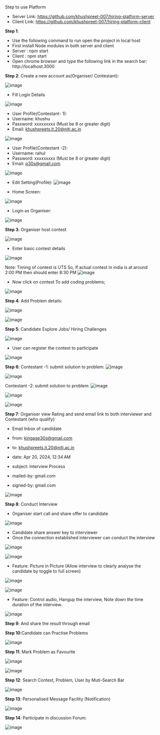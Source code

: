 Step to use Platform

* Server Link: https://github.com/khushpreet-007/hiring-platform-server
* Client Link: https://github.com/khushpreet-007/hiring-platform-client

**Step 1**: 
* Use the following command to run open the project in local host 
* First install Node modules in both server and client
* Server : npm start
* Client : npm start
* Open chrome browser and type the following link in the search bar: http://localhost:3000

**Step 2**:  Create a new account as(Organiser/ Contestant):

![image](https://github.com/khushpreet-007/hiring-platform-client/assets/75271300/fc903660-ce6f-4102-8049-b7c84bfadb83)


* Fill Login Details

![image](https://github.com/khushpreet-007/hiring-platform-client/assets/75271300/751d1d94-2f71-4664-b781-552d2608c2cf)


* User Profile(Contestant- 1):
* Username: khushu
* Password: xxxxxxxxx (Must be 8 or greater digit)
* Email: khushpreets.it.20@nitj.ac.in

![image](https://github.com/khushpreet-007/hiring-platform-client/assets/75271300/f6a41414-2aec-44d1-9d56-7d407f7fb778)


* User Profile(Contestant -2):
* Username: rahul
* Password: xxxxxxxxx (Must be 8 or greater digit)
* Email: p30s@gmail.com


![image](https://github.com/khushpreet-007/hiring-platform-client/assets/75271300/817b79a5-aa9e-41b4-b2ae-3b834a859c55)

* Edit Setting(Profile): 
![image](https://github.com/khushpreet-007/hiring-platform-client/assets/75271300/06134ecd-d1a2-47e2-a154-5715eef9fe58)



* Home Screen: 

![image](https://github.com/khushpreet-007/hiring-platform-client/assets/75271300/7ffa9980-56c6-4ad6-9764-e95db4c2e44c)



* Login as Organiser: 

![image](https://github.com/khushpreet-007/hiring-platform-client/assets/75271300/4be01da1-52bd-4e85-bf8d-67a6f12627a9)


**Step 3**: Organiser host contest

![image](https://github.com/khushpreet-007/hiring-platform-client/assets/75271300/4d526625-5a25-444d-9c54-3991495958b7)


* Enter basic contest details

![image](https://github.com/khushpreet-007/hiring-platform-client/assets/75271300/74ebbeee-d5c2-4727-ae4c-31d2244a6955)

Note: Timing of contest is UTS 
So, If actual contest in india is at around 2:00 PM then should enter 8:30 PM
![image](https://github.com/khushpreet-007/hiring-platform-client/assets/75271300/0291782a-811a-45eb-8539-8e30d3ce629b)


* Now click on contest To add coding problems;

![image](https://github.com/khushpreet-007/hiring-platform-client/assets/75271300/3881c4d9-707a-4b95-a866-33704de0b021)


**Step 4**: Add Problem details:

![image](https://github.com/khushpreet-007/hiring-platform-client/assets/75271300/27acc79e-4025-4619-8c64-4eb3fe623150)

![image](https://github.com/khushpreet-007/hiring-platform-client/assets/75271300/2e566367-9f35-40e0-98ac-7fe903e5ed3a)



**Step 5**: Candidate Explore Jobs/ Hiring Challenges 

![image](https://github.com/khushpreet-007/hiring-platform-client/assets/75271300/4a99661d-9278-4145-b1ac-9fd700360068)


* User can register the contest to participate

![image](https://github.com/khushpreet-007/hiring-platform-client/assets/75271300/c849b832-dcf2-4f55-8624-924f279b4a95)


**Step 6**: 
Contestant -1: submit solution to problem:
![image](https://github.com/khushpreet-007/hiring-platform-client/assets/75271300/eba7633c-f353-4082-b240-76cf95f00c10)


![image](https://github.com/khushpreet-007/hiring-platform-client/assets/75271300/10976a06-b90a-4f57-ac62-5c248b997b94)


Contestant -2: submit solution to problem:
![image](https://github.com/khushpreet-007/hiring-platform-client/assets/75271300/56b3973a-bfcb-43e3-ab5c-675bdd100c6c)


![image](https://github.com/khushpreet-007/hiring-platform-client/assets/75271300/941bbfe4-49a8-418d-99cf-7c3218a8cabc)

![image](https://github.com/khushpreet-007/hiring-platform-client/assets/75271300/1672a184-95d7-43c1-b72a-340f4edbdf19)



**Step 7**: Organiser view Rating and send email link to both interviewer and Contestant (who qualify)


* Email Inbox of candidate

* from: kingage30s@gmail.com
* to: khushpreets.it.20@nitj.ac.in
* date: Apr 20, 2024, 12:34 AM
* subject: Interview Process
* mailed-by: gmail.com
* signed-by: gmail.com

![image](https://github.com/khushpreet-007/hiring-platform-client/assets/75271300/ebf0cf09-bbaf-49df-abb6-4f3a0af38838)


**Step 8**: Conduct Interview 

* Organiser start call and share offer to candidate

![image](https://github.com/khushpreet-007/hiring-platform-client/assets/75271300/a56c5c86-e527-4457-a34b-b0d31aad3bf0)


* Candidate share answer key to interviewer 
* Once the connection established interviewer can conduct the interview

![image](https://github.com/khushpreet-007/hiring-platform-client/assets/75271300/52a806f1-aa95-4419-be18-2e28a903dcac)

![image](https://github.com/khushpreet-007/hiring-platform-client/assets/75271300/4244d9b7-043f-47bc-9f50-516264ad9d3c)


* Feature: Picture in Picture (Allow interview to clearly analyse the candidate by toggle to full screen)


![image](https://github.com/khushpreet-007/hiring-platform-client/assets/75271300/d265f991-f1f2-4cde-80a1-759af75c487e)

![image](https://github.com/khushpreet-007/hiring-platform-client/assets/75271300/a4a4480a-f82c-41cd-920f-29e3d51a876f)

* Feature: Control audio, Hangup the interview, Note down the time duration of the interview.

![image](https://github.com/khushpreet-007/hiring-platform-client/assets/75271300/b6e43236-6e79-4d1f-af6b-b7672129fa22)



**Step 9**: And share the result through email

**Step 10**:Candidate can Practise Problems

![image](https://github.com/khushpreet-007/hiring-platform-client/assets/75271300/3e03fff6-6ad5-4b59-97e8-d6bda9177595)


**Step 11**: Mark Problem as Favourite

![image](https://github.com/khushpreet-007/hiring-platform-client/assets/75271300/13503568-0e76-4d5a-ba21-82a67cf62f58)


![image](https://github.com/khushpreet-007/hiring-platform-client/assets/75271300/9aea5d00-7672-4554-8b2d-3246f741f71e)


**Step 12**: Search Contest, Problem, User by Muti-Search Bar

![image](https://github.com/khushpreet-007/hiring-platform-client/assets/75271300/ca5bb759-7e49-4d09-9547-1838739fae70)



**Step 13**: Personalised Message Facility (Notification)

![image](https://github.com/khushpreet-007/hiring-platform-client/assets/75271300/2fbbc170-070b-4094-a8af-c451e3fa6f95)


**Step 14**: Participate in discussion Forum:

![image](https://github.com/khushpreet-007/hiring-platform-client/assets/75271300/cd945db2-023c-4f5c-a779-f01608b63451)



